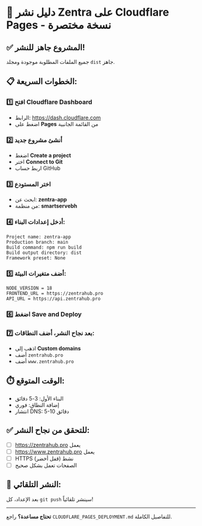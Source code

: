 # 🚀 دليل نشر Zentra على Cloudflare Pages - نسخة مختصرة

## ✅ المشروع جاهز للنشر!

جميع الملفات المطلوبة موجودة ومجلد `dist` جاهز.

## 📋 الخطوات السريعة:

### 1️⃣ افتح Cloudflare Dashboard
- الرابط: https://dash.cloudflare.com
- اضغط على **Pages** من القائمة الجانبية

### 2️⃣ أنشئ مشروع جديد
- اضغط **Create a project**
- اختر **Connect to Git**
- اربط حساب GitHub

### 3️⃣ اختر المستودع
- ابحث عن: **zentra-app**
- من منظمة: **smartservebh**

### 4️⃣ أدخل إعدادات البناء:
```
Project name: zentra-app
Production branch: main
Build command: npm run build
Build output directory: dist
Framework preset: None
```

### 5️⃣ أضف متغيرات البيئة:
```
NODE_VERSION = 18
FRONTEND_URL = https://zentrahub.pro
API_URL = https://api.zentrahub.pro
```

### 6️⃣ اضغط **Save and Deploy**

### 7️⃣ بعد نجاح النشر، أضف النطاقات:
- اذهب إلى **Custom domains**
- أضف `zentrahub.pro`
- أضف `www.zentrahub.pro`

## ⏱️ الوقت المتوقع:
- البناء الأول: 3-5 دقائق
- إضافة النطاق: فوري
- انتشار DNS: 5-10 دقائق

## ✅ للتحقق من نجاح النشر:
- [ ] https://zentrahub.pro يعمل
- [ ] https://www.zentrahub.pro يعمل
- [ ] HTTPS نشط (قفل أخضر)
- [ ] الصفحات تعمل بشكل صحيح

## 🔄 النشر التلقائي:
بعد الإعداد، كل `git push` سينشر تلقائياً!

---
**تحتاج مساعدة؟** راجع `CLOUDFLARE_PAGES_DEPLOYMENT.md` للتفاصيل الكاملة.